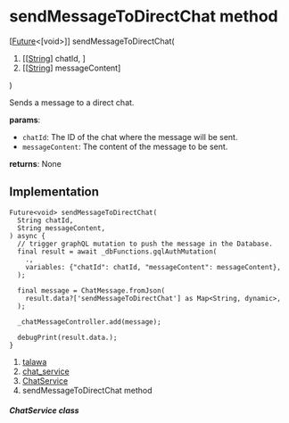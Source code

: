 
<div>

# sendMessageToDirectChat method

</div>


[[Future](https://api.flutter.dev/flutter/dart-core/Future-class.html)\<[void\>]]
sendMessageToDirectChat(

1.  [[[String](https://api.flutter.dev/flutter/dart-core/String-class.md)]
    chatId, ]
2.  [[[String](https://api.flutter.dev/flutter/dart-core/String-class.html)]
    messageContent]

)



Sends a message to a direct chat.

**params**:

-   `chatId`: The ID of the chat where the message will be sent.
-   `messageContent`: The content of the message to be sent.

**returns**: None



## Implementation

``` language-dart
Future<void> sendMessageToDirectChat(
  String chatId,
  String messageContent,
) async {
  // trigger graphQL mutation to push the message in the Database.
  final result = await _dbFunctions.gqlAuthMutation(
    .,
    variables: {"chatId": chatId, "messageContent": messageContent},
  );

  final message = ChatMessage.fromJson(
    result.data?['sendMessageToDirectChat'] as Map<String, dynamic>,
  );

  _chatMessageController.add(message);

  debugPrint(result.data.);
}
```







1.  [talawa](../../index.md)
2.  [chat_service](../../services_chat_service/)
3.  [ChatService](../../services_chat_service/ChatService-class.md)
4.  sendMessageToDirectChat method

##### ChatService class







